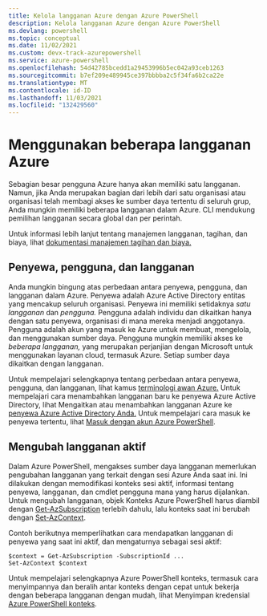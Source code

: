 ```yaml
---
title: Kelola langganan Azure dengan Azure PowerShell
description: Kelola langganan Azure dengan Azure PowerShell
ms.devlang: powershell
ms.topic: conceptual
ms.date: 11/02/2021
ms.custom: devx-track-azurepowershell
ms.service: azure-powershell
ms.openlocfilehash: 54d42785bcedd1a29453996b5ec042a93ceb1263
ms.sourcegitcommit: b7ef209e489945ce397bbbba2c5f34fa6b2ca22e
ms.translationtype: MT
ms.contentlocale: id-ID
ms.lasthandoff: 11/03/2021
ms.locfileid: "132429560"
---
```

# <a name="use-multiple-azure-subscriptions"></a>Menggunakan beberapa langganan Azure

Sebagian besar pengguna Azure hanya akan memiliki satu langganan. Namun, jika Anda merupakan bagian dari lebih dari satu organisasi atau organisasi telah membagi akses ke sumber daya tertentu di seluruh grup, Anda mungkin memiliki beberapa langganan dalam Azure. CLI mendukung pemilihan langganan secara global dan per perintah.

Untuk informasi lebih lanjut tentang manajemen langganan, tagihan, dan biaya, lihat [dokumentasi manajemen tagihan dan biaya.](/azure/billing/)

## <a name="tenants-users-and-subscriptions"></a>Penyewa, pengguna, dan langganan

Anda mungkin bingung atas perbedaan antara penyewa, pengguna, dan langganan dalam Azure. Penyewa  adalah Azure Active Directory entitas yang mencakup seluruh organisasi. Penyewa ini memiliki setidaknya _satu langganan_ dan _pengguna._ Pengguna adalah individu dan dikaitkan hanya dengan satu penyewa, organisasi di mana mereka menjadi anggotanya. Pengguna adalah akun yang masuk ke Azure untuk membuat, mengelola, dan menggunakan sumber daya. Pengguna mungkin memiliki akses ke _beberapa langganan,_ yang merupakan perjanjian dengan Microsoft untuk menggunakan layanan cloud, termasuk Azure. Setiap sumber daya dikaitkan dengan langganan.

Untuk mempelajari selengkapnya tentang perbedaan antara penyewa, pengguna, dan langganan, lihat kamus [terminologi awan Azure.](/azure/azure-glossary-cloud-terminology) Untuk mempelajari cara menambahkan langganan baru ke penyewa Azure Active Directory, lihat Mengaitkan atau menambahkan langganan Azure ke [penyewa Azure Active Directory Anda.](/azure/active-directory/active-directory-how-subscriptions-associated-directory)
Untuk mempelajari cara masuk ke penyewa tertentu, lihat [Masuk dengan akun Azure PowerShell](/powershell/azure/authenticate-azureps).

## <a name="change-the-active-subscription"></a>Mengubah langganan aktif

Dalam Azure PowerShell, mengakses sumber daya langganan memerlukan pengubahan langganan yang terkait dengan sesi Azure Anda saat ini. Ini dilakukan dengan memodifikasi konteks sesi aktif, informasi tentang penyewa, langganan, dan cmdlet pengguna mana yang harus dijalankan. Untuk mengubah langganan, objek Konteks Azure PowerShell harus diambil dengan [Get-AzSubscription](/powershell/module/az.accounts/get-azsubscription) terlebih dahulu, lalu konteks saat ini berubah dengan [Set-AzContext](/powershell/module/az.accounts/set-azcontext).

Contoh berikutnya memperlihatkan cara mendapatkan langganan di penyewa yang saat ini aktif, dan mengaturnya sebagai sesi aktif:

```powershell-interactive
$context = Get-AzSubscription -SubscriptionId ...
Set-AzContext $context
```

Untuk mempelajari selengkapnya Azure PowerShell konteks, termasuk cara menyimpannya dan beralih antar konteks dengan cepat untuk bekerja dengan beberapa langganan dengan mudah, lihat Menyimpan kredensial [Azure PowerShell konteks](context-persistence.md).
